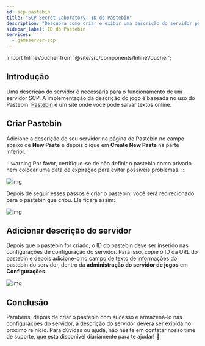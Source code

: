```yaml
---
id: scp-pastebin
title: "SCP Secret Laboratory: ID do Pastebin"
description: "Descubra como criar e exibir uma descrição do servidor para seu servidor SCP usando Pastebin para uma melhor gestão das informações do jogo → Saiba mais agora"
sidebar_label: ID do Pastebin
services:
  - gameserver-scp
---
```


import InlineVoucher from '@site/src/components/InlineVoucher';



## Introdução

Uma descrição do servidor é necessária para o funcionamento de um servidor SCP. A implementação da descrição do jogo é baseada no uso do Pastebin. [Pastebin](https://pastebin.com/) é um site onde você pode salvar textos online.

<InlineVoucher />



## Criar Pastebin

Adicione a descrição do seu servidor na página do Pastebin no campo abaixo de **New Paste** e depois clique em **Create New Paste** na parte inferior.

:::warning
Por favor, certifique-se de não definir o pastebin como privado nem colocar uma data de expiração para evitar possíveis problemas.
:::

![img](https://screensaver01.zap-hosting.com/index.php/s/5jJkBgkNzQT9fym/download)



Depois de seguir esses passos e criar o pastebin, você será redirecionado para o pastebin que criou. Ele ficará assim:

![img](https://screensaver01.zap-hosting.com/index.php/s/RtFrbdGBbowj9Pr/preview)





## Adicionar descrição do servidor

Depois que o pastebin for criado, o ID do pastebin deve ser inserido nas configurações de configuração do servidor. Para isso, copie o ID da URL do pastebin e depois adicione-o no campo de texto de informações do pastebin do servidor, dentro da **administração do servidor de jogos** em **Configurações**.

![img](https://screensaver01.zap-hosting.com/index.php/s/gQBjFC6qfwgSXCT/download)





## Conclusão

Parabéns, depois de criar o pastebin com sucesso e armazená-lo nas configurações do servidor, a descrição do servidor deverá ser exibida no próximo reinício. Para dúvidas ou ajuda, não hesite em contatar nosso time de suporte, que está disponível diariamente para te ajudar! 🙂

<InlineVoucher />